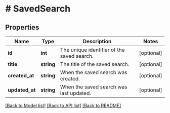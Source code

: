 # # SavedSearch

## Properties

Name | Type | Description | Notes
------------ | ------------- | ------------- | -------------
**id** | **int** | The unique identifier of the saved search. | [optional]
**title** | **string** | The title of the saved search. | [optional]
**created_at** | **string** | When the saved search was created. | [optional]
**updated_at** | **string** | When the saved search was last updated. | [optional]

[[Back to Model list]](../../README.md#models) [[Back to API list]](../../README.md#endpoints) [[Back to README]](../../README.md)
